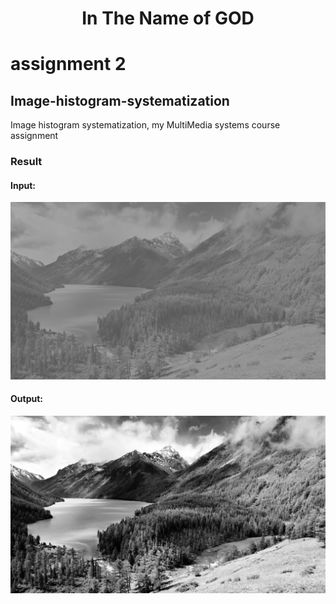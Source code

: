 <div align="center">
    <h1>In The Name of GOD</h1>
</div>

# assignment 2

## Image-histogram-systematization

Image histogram systematization, my MultiMedia systems course assignment


### Result

#### Input:
<img src="./assets/image.png" />

#### Output:
<img src="./assets/results/result_main.png" />

